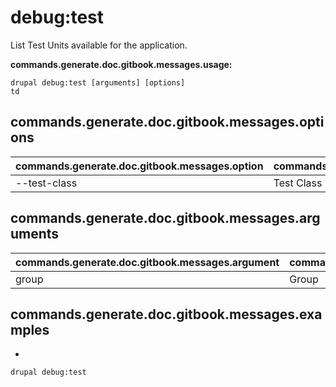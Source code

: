# debug:test
List Test Units available for the application.

**commands.generate.doc.gitbook.messages.usage:**
```
drupal debug:test [arguments] [options]
td
```

## commands.generate.doc.gitbook.messages.options
commands.generate.doc.gitbook.messages.option | commands.generate.doc.gitbook.messages.details
-------|-------------
--test-class | Test Class

## commands.generate.doc.gitbook.messages.arguments
commands.generate.doc.gitbook.messages.argument | commands.generate.doc.gitbook.messages.details
---------|-------------
group | Group

## commands.generate.doc.gitbook.messages.examples
* 
```
drupal debug:test
```
